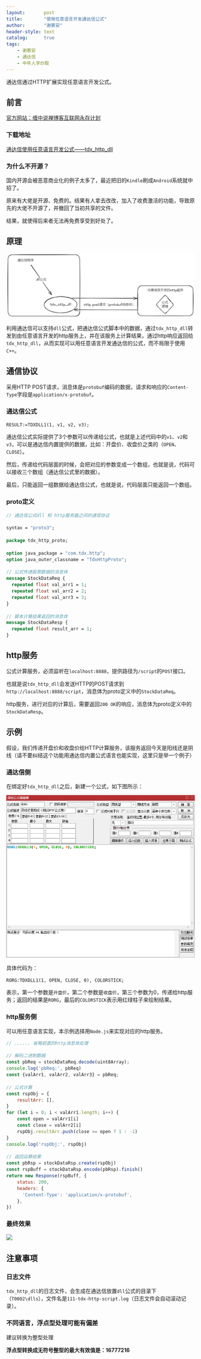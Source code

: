 ```yaml
---
layout:       post
title:        "使用任意语言开发通达信公式"
author:       "谢慕安"
header-style: text
catalog:      true
tags:
    - 谢慕安
    - 通达信
    - 中年人学炒股
---
```


通达信通过HTTP扩展实现任意语言开发公式。

## 前言

[官方网站：缠中说禅博客互联网永存计划](chzhshch.org)

### 下载地址

[通达信使用任意语言开发公式——tdx_http_dll](https://download.chzhshch.org/tdx_http_dll_20240727.zip)


### 为什么不开源？

国内开源会被恶意商业化的例子太多了，最近把旧的`Kindle`刷成`Android`系统就中招了。

原来有大佬是开源、免费的。结果有人拿去改改，加入了收费激活的功能，导致原先的大佬不开源了，并撤回了当初共享的文件。

结果，就使得后来者无法再免费享受到好处了。



## 原理

![](/img/in-post/20240727-architecture.png)



利用通达信可以支持`dll`公式，把通达信公式脚本中的数据，通过`tdx_http_dll`转发到由任意语言开发的http服务上，并在该服务上计算结果，通过http响应返回给`tdx_http_dll`，从而实现可以用任意语言开发通达信的公式，而不局限于使用`C++`。



## 通信协议

采用HTTP POST请求，消息体是`protobuf`编码的数据，请求和响应的`Content-Type`字段是`application/x-protobuf`。



### 通达信公式

```
RESULT:=TDXDLL1(1, v1, v2, v3);
```



通达信公式实际提供了3个参数可以传递给公式，也就是上述代码中的`v1`、`v2`和`v3`，可以是通达信内置提供的数据，比如：开盘价、收盘价之类的（`OPEN`、`CLOSE`）。



然后，传递给代码层面的时候，会把对应的参数变成一个数组，也就是说，代码可以接收三个数组（通达信公式里的数据）。



最后，只能返回一组数据给通达信公式，也就是说，代码层面只能返回一个数组。



### proto定义

```protobuf
// 通达信公式dll 和 http服务器之间的通信协议

syntax = "proto3";

package tdx_http_proto;

option java_package = "com.tdx.http";
option java_outer_classname = "TdxHttpProto";

// 公式传递股票数据的消息体
message StockDataReq {
  repeated float val_arr1 = 1;
  repeated float val_arr2 = 2;
  repeated float val_arr3 = 3;
}

// 脚本计算结果返回的消息体
message StockDataResp {
  repeated float result_arr = 1;
}

```



## http服务

公式计算服务，必须监听在`localhost:8888`，提供路径为`/script`的`POST`接口。

也就是说`tdx_http_dll`会发送HTTP的POST请求到`http://localhost:8888/script`，消息体为proto定义中的`StockDataReq`。

http服务，进行对应的计算后，需要返回`200 OK`的响应，消息体为proto定义中的`StockDataResp`。



## 示例

假设，我们传递开盘价和收盘价给HTTP计算服务，该服务返回今天是阳线还是阴线（请不要纠结这个功能用通达信内置公式语言也能实现，这里只是举一个例子）



### 通达信侧

在绑定好`tdx_http_dll`之后，新建一个公式，如下图所示：

![](/img/in-post/20240727-example1.png)



具体代码为：

`RORG:TDXDLL1(1, OPEN, CLOSE, 0), COLORSTICK;`

表示，第一个参数是`开盘价`，第二个参数是`收盘价`，第三个参数为0，传递给http服务；返回的结果是`RORG`，最后的`COLORSTICK`表示用红绿柱子来绘制结果。



### http服务侧

可以用任意语言实现，本示例选择用`Node.js`来实现对应的http服务。



```javascript
// ...... 省略前面的http消息体处理

// 解码二进制数据
const pbReq = stockDataReq.decode(uint8Array);
console.log('pbReq:', pbReq)
const {valArr1, valArr2, valArr3} = pbReq;

// 公式计算
const rspObj = {
	resultArr: [],
}
for (let i = 0; i < valArr1.length; i++) {
    const open = valArr1[i]
    const close = valArr2[i]
    rspObj.resultArr.push(close >= open ? 1 : -1)
}
console.log('rspObj:', rspObj)

// 返回运算结果
const pbRsp = stockDataRsp.create(rspObj)
const rspBuff = stockDataRsp.encode(pbRsp).finish()
return new Response(rspBuff, {
    status: 200,
    headers: {
      'Content-Type': 'application/x-protobuf',
    },
})
```



### 最终效果

![](/img/in-post/20240727-example2.png)



## 注意事项

### 日志文件

`tdx_http_dll`的日志文件，会生成在通达信放置`dll`公式的目录下（`T0002\dlls`），文件名是`111-tdx-http-script.log`（日志文件会自动滚动记录）。



### 不同语言，浮点型处理可能有偏差

建议转换为整型处理

**浮点型转换成无符号整型的最大有效值是：16777216**
